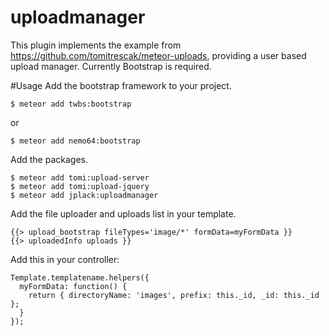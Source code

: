 # uploadmanager
This plugin implements the example from https://github.com/tomitrescak/meteor-uploads, providing a user based upload manager.
Currently Bootstrap is required.

#Usage
Add the bootstrap framework to your project.
```
$ meteor add twbs:bootstrap
```
or
```
$ meteor add nemo64:bootstrap
```
Add the packages.
```
$ meteor add tomi:upload-server
$ meteor add tomi:upload-jquery
$ meteor add jplack:uploadmanager
```
Add the file uploader and uploads list in your template.
```
{{> upload_bootstrap fileTypes='image/*' formData=myFormData }}
{{> uploadedInfo uploads }}
```
Add this in your controller:
```
Template.templatename.helpers({
  myFormData: function() {
    return { directoryName: 'images', prefix: this._id, _id: this._id };
  }
});
```
